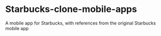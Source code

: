 # Starbucks-clone-mobile-apps
A mobile app for Starbucks, with references from the original Starbucks mobile app
